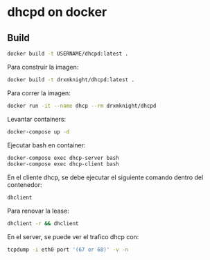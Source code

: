 # dhcpd on docker

## Build
```bash
docker build -t USERNAME/dhcpd:latest .
```

Para construir la imagen:
```bash
docker build -t drxmknight/dhcpd:latest .
```

Para correr la imagen:
```bash
docker run -it --name dhcp --rm drxmknight/dhcpd
```

Levantar containers:
```bash
docker-compose up -d
```

Ejecutar bash en container:
```bash
docker-compose exec dhcp-server bash
docker-compose exec dhcp-client bash
```

En el cliente dhcp, se debe ejecutar el siguiente comando dentro del contenedor:
```bash
dhclient
```

Para renovar la lease:
```bash
dhclient -r && dhclient
```

En el server, se puede ver el trafico dhcp con:
```bash
tcpdump -i eth0 port '(67 or 68)' -v -n
```
